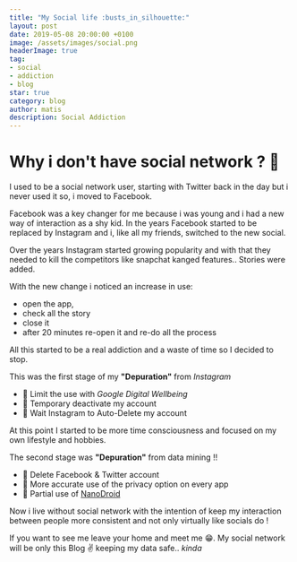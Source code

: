 ```yaml
---
title: "My Social life :busts_in_silhouette:"
layout: post
date: 2019-05-08 20:00:00 +0100
image: /assets/images/social.png
headerImage: true
tag:
- social
- addiction
- blog
star: true
category: blog
author: matis
description: Social Addiction
---
```

# Why i don't have social network ? 🤔
I used to be a social network user, starting with Twitter back in the day but i never used it so, i moved to Facebook.

Facebook was a key changer for me because i was young and i had a new way of interaction as a shy kid.
In the years Facebook started to be replaced by Instagram and i, like all my friends, switched to the new social.

Over the years Instagram started growing popularity and with that they needed to kill the competitors like snapchat kanged features.. Stories were added.

With the new change i noticed an increase in use:
- open the app,
- check all the story
- close it
- after 20 minutes re-open it and re-do all the process

All this started to be a real addiction and a waste of time so I decided to stop.

This was the first stage of my __"Depuration"__ from _Instagram_
- 🥉 Limit the use with _Google Digital Wellbeing_
- 🥈 Temporary deactivate my account 
- 🥇 Wait Instagram to Auto-Delete my account

At this point I started to be more time consciousness and focused on my own lifestyle and hobbies.

The second stage was __"Depuration"__ from data mining !!
- 🥉 Delete Facebook & Twitter account 
- 🥈 More accurate use of the privacy option on every app 
- 🥇 Partial use of [NanoDroid](https://github.com/Nanolx/NanoDroid)

Now i live without social network with the intention of keep my interaction between people more consistent and not only virtually like socials do !

If you want to see me leave your home and meet me 😁.
My social network will be only this Blog ✌️ keeping my data safe.. _kinda_

